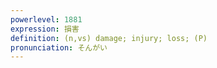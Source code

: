 ```yaml
---
powerlevel: 1881
expression: 損害
definition: (n,vs) damage; injury; loss; (P)
pronunciation: そんがい
---
```

